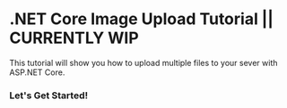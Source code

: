 # .NET Core Image Upload Tutorial || CURRENTLY WIP

This tutorial will show you how to upload multiple files to your sever with ASP.NET Core.

### Let's Get Started!





